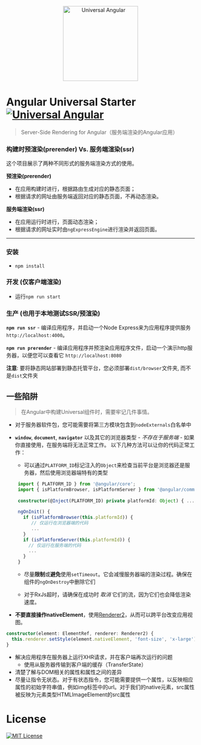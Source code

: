 <p align="center">
  <img src="https://cloud.githubusercontent.com/assets/1016365/10639063/138338bc-7806-11e5-8057-d34c75f3cafc.png" alt="Universal Angular" height="200"/>
</p>

# Angular Universal Starter [![Universal Angular](https://img.shields.io/badge/universal-angular2-brightgreen.svg?style=flat)](https://github.com/angular/universal)

> Server-Side Rendering for Angular（服务端渲染的Angular应用）

### 构建时预渲染(prerender) Vs. 服务端渲染(ssr)

这个项目展示了两种不同形式的服务端渲染方式的使用。

**预渲染(prerender)** 

* 在应用构建时进行，根据路由生成对应的静态页面；
* 根据请求的网址由服务端返回对应的静态页面，不再动态渲染。

**服务端渲染(ssr)**

* 在应用运行时进行，页面动态渲染；
* 根据请求的网址实时由`ngExpressEngine`进行渲染并返回页面。

---

### 安装

* `npm install`

### 开发 (仅客户端渲染)

* 运行`npm run start`

### 生产 (也用于本地测试SSR/预渲染)

**`npm run ssr`** - 编译应用程序，并启动一个Node Express来为应用程序提供服务 `http://localhost:4000`。

**`npm run prerender`** - 编译应用程序并预​​渲染应用程序文件，启动一个演示http服务器，以便您可以查看它 `http://localhost:8080`

**注意**: 要将静态网站部署到静态托管平台，您必须部署`dist/browser`文件夹, 而不是`dist`文件夹


## 一些陷阱

> 在Angular中构建Universal组件时，需要牢记几件事情。

 - 对于服务器软件包，您可能需要将第三方模块包含到`nodeExternals`白名单中

 - **`window`**, **`document`**, **`navigator`** 以及其它的浏览器类型 - _不存在于服务端_ - 如果你直接使用，在服务端将无法正常工作。 以下几种方法可以让你的代码正常工作：
 
    - 可以通过`PLATFORM_ID`标记注入的`Object`来检查当前平台是浏览器还是服务器，然后使用浏览器端特有的类型
    
    ```typescript
     import { PLATFORM_ID } from '@angular/core';
     import { isPlatformBrowser, isPlatformServer } from '@angular/common';
     
     constructor(@Inject(PLATFORM_ID) private platformId: Object) { ... }
     
     ngOnInit() {
       if (isPlatformBrowser(this.platformId)) {
          // 仅运行在浏览器端的代码
          ...
       }
       if (isPlatformServer(this.platformId)) {
         // 仅运行在服务端的代码
         ...
       }
     }
    ```
    
     - 尽量**限制**或**避免**使用`setTimeout`。它会减慢服务器端的渲染过程。确保在组件的`ngOnDestroy`中删除它们
     
     - 对于RxJs超时，请确保在成功时 _取消_ 它们的流，因为它们也会降低渲染速度。
   
 - **不要直接操作nativeElement**，使用[Renderer2](https://angular.io/api/core/Renderer2)，从而可以跨平台改变应用视图。
 
```typescript
constructor(element: ElementRef, renderer: Renderer2) {
  this.renderer.setStyle(element.nativeElement, 'font-size', 'x-large');
}
```

 - 解决应用程序在服务器上运行XHR请求，并在客户端再次运行的问题
    - 使用从服务器传输到客户端的缓存（TransferState）
 - 清楚了解与DOM相关的属性和属性之间的差异
 - 尽量让指令无状态。对于有状态指令，您可能需要提供一个属性，以反映相应属性的初始字符串值，例如img标签中的url。对于我们的native元素，src属性被反映为元素类型HTMLImageElement的src属性

# License
[![MIT License](https://img.shields.io/badge/license-MIT-blue.svg?style=flat)](/LICENSE)
